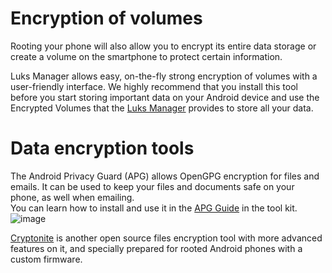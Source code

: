 [Title]: # (Encryption of volumes)
[Difficulty]: # (Expert)
[Order]: # (11)

# Encryption of volumes

Rooting your phone will also allow you to encrypt its entire data storage or create a volume on the smartphone to protect certain information.

Luks Manager allows easy, on-the-fly strong encryption of volumes with a user-friendly interface. We highly recommend that you install this tool before you start storing important data on your Android device and use the Encrypted Volumes that the [Luks Manager](https://play.google.com/store/apps/details?id=com.nemesis2.luksmanager&hl=en) provides to store all your data.

# Data encryption tools

The Android Privacy Guard (APG) allows OpenGPG encryption for files and emails. It can be used to keep your files and documents safe on your phone, as well when emailing.  
You can learn how to install and use it in the [APG Guide](umbrella://lesson/k9-&-apg) in the tool kit.
![image](mobileexp2.png)

[Cryptonite](https://code.google.com/p/cryptonite/) is another open source files encryption tool with more advanced features on it, and specially prepared for rooted Android phones with a custom firmware. 
